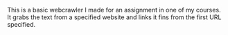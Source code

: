 This is a basic webcrawler I made for an assignment in one of my courses. It grabs the text from a specified website and links it fins from the first URL specified. 
